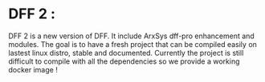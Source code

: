DFF 2 : 
=======

DFF 2 is a new version of DFF. It include ArxSys dff-pro enhancement and modules.
The goal is to have a fresh project that can be compiled easily on lastest linux distro, stable and documented. 
Currently the project is still difficult to compile with all the dependencies so we provide a working docker image !


